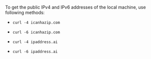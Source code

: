 To get the public IPv4 and IPv6 addresses of the local machine, use following methods:

- `curl -4 icanhazip.com`

- `curl -6 icanhazip.com`

- `curl -4 ipaddress.ai`
   
- `curl -6 ipaddress.ai`
